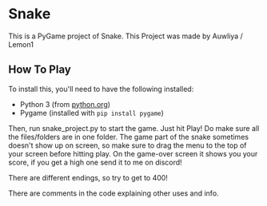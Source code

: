 # Snake
This is a PyGame project of Snake. This Project was made by Auwliya / Lemon1 

## How To Play
To install this, you'll need to have the following installed:
- Python 3 (from [python.org](https://www.python.org/downloads/))
- Pygame (installed with ```pip install pygame```)

Then, run snake_project.py to start the game. Just hit Play! Do make sure all the files/folders are in one folder.
The game part of the snake sometimes doesn't show up on screen, so make sure to drag the menu to the top of your screen before hitting play.
On the game-over screen it shows you your score, if you get a high one send it to me on discord!

There are different endings, so try to get to 400!

There are comments in the code explaining other uses and info.